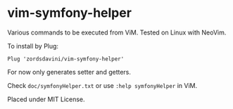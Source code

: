 # vim-symfony-helper

Various commands to be executed from ViM. Tested on Linux with NeoVim.

To install by Plug:
```
Plug 'zordsdavini/vim-symfony-helper'
```

For now only generates setter and getters.

Check `doc/symfonyHelper.txt` or use `:help symfonyHelper` in ViM.

Placed under MIT License.

